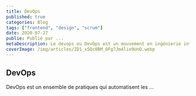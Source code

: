 ```yaml
---
title: DevOps
published: true
categories: Blog
tags: ["frontend", "design", "scrum"]
date: 2020-07-27
publie: Publié par ...
metaDescription: Le devops ou DevOps est un mouvement en ingénierie informatique et une pratique technique visant à l'unification du développement logiciel (dev) et de l'administration des infrastructures informatiques (ops)...
coverImage: /img/articles/ID1_xSQc0BM_OFg7Jm4lie9UnQ.webp
---
```


## DevOps

DevOps est un ensemble de pratiques qui automatisent les ...

